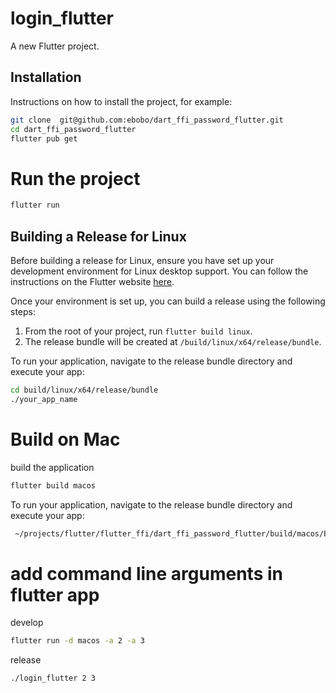 # login_flutter

A new Flutter project.

## Installation

Instructions on how to install the project, for example:

```sh
git clone  git@github.com:ebobo/dart_ffi_password_flutter.git
cd dart_ffi_password_flutter
flutter pub get
```

# Run the project

```sh
flutter run
```

## Building a Release for Linux

Before building a release for Linux, ensure you have set up your development environment for Linux desktop support. You can follow the instructions on the Flutter website [here](https://flutter.dev/desktop#linux).

Once your environment is set up, you can build a release using the following steps:

1. From the root of your project, run `flutter build linux`.
2. The release bundle will be created at `/build/linux/x64/release/bundle`.

To run your application, navigate to the release bundle directory and execute your app:

```sh
cd build/linux/x64/release/bundle
./your_app_name
```

# Build on Mac

build the application

```sh
flutter build macos
```

To run your application, navigate to the release bundle directory and execute your app:

```sh
 ~/projects/flutter/flutter_ffi/dart_ffi_password_flutter/build/macos/Build/Products/Release/login_flutter.app/Contents/MacOS % ./login_flutter
```

# add command line arguments in flutter app

develop

```sh
flutter run -d macos -a 2 -a 3
```

release

```sh
./login_flutter 2 3
```
